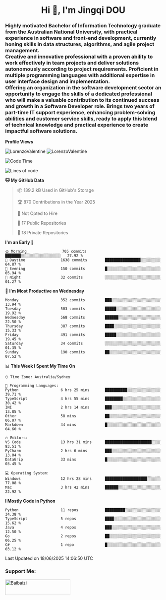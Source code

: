<h1 align="center">Hi 👋, I'm Jingqi DOU</h1>
<h3 align="left">
Highly motivated Bachelor of Information Technology graduate from the Australian National University, with practical experience in software and front-end development, currently honing skills in data structures, algorithms, and agile project management. <br>
Creative and innovative professional with a proven ability to work effectively in team projects and deliver solutions autonomously according to project requirements. Proficient in multiple programming languages with additional expertise in user interface design and implementation. <br>
Offering an organization in the software development sector an opportunity to engage the skills of a dedicated professional who will make a valuable contribution to its continued success and growth in a Software Developer role. Brings two years of part-time IT support experience, enhancing problem-solving abilities and customer service skills, ready to apply this blend of technical knowledge and practical experience to create impactful software solutions.
</h3>

**Profile Views**<br>
<!-- <img src="https://count.getloli.com/get/@:name" alt="LorenzoValentine" theme="rule34" /> -->
<img src="https://count.getloli.com/@LorenzoValentine?name=LorenzoValentine&theme=asoul&padding=7&offset=0&align=center&scale=2&pixelated=1&darkmode=auto&prefix=020315" alt="LorenzoValentine" theme="rule34" />
<img src="https://count.getloli.com/@LorenzoValentine?name=LorenzoValentine&theme=food&padding=7&offset=0&align=center&scale=2&pixelated=1&darkmode=auto&prefix=020315" alt="LorenzoValentine" theme="rule34" />
 

<!--START_SECTION:waka-->
![Code Time](http://img.shields.io/badge/Code%20Time-2%2C066%20hrs%201%20min-blue)

![Lines of code](https://img.shields.io/badge/From%20Hello%20World%20I%27ve%20Written-468.1%20thousand%20lines%20of%20code-blue)

**🐱 My GitHub Data** 

> 📦 139.2 kB Used in GitHub's Storage 
 > 
> 🏆 870 Contributions in the Year 2025
 > 
> 🚫 Not Opted to Hire
 > 
> 📜 17 Public Repositories 
 > 
> 🔑 18 Private Repositories 
 > 
**I'm an Early 🐤** 

```text
🌞 Morning                705 commits         ███████░░░░░░░░░░░░░░░░░░   27.92 % 
🌆 Daytime                1638 commits        ████████████████░░░░░░░░░   64.87 % 
🌃 Evening                150 commits         █░░░░░░░░░░░░░░░░░░░░░░░░   05.94 % 
🌙 Night                  32 commits          ░░░░░░░░░░░░░░░░░░░░░░░░░   01.27 % 
```
📅 **I'm Most Productive on Wednesday** 

```text
Monday                   352 commits         ███░░░░░░░░░░░░░░░░░░░░░░   13.94 % 
Tuesday                  503 commits         █████░░░░░░░░░░░░░░░░░░░░   19.92 % 
Wednesday                568 commits         ██████░░░░░░░░░░░░░░░░░░░   22.50 % 
Thursday                 387 commits         ████░░░░░░░░░░░░░░░░░░░░░   15.33 % 
Friday                   491 commits         █████░░░░░░░░░░░░░░░░░░░░   19.45 % 
Saturday                 34 commits          ░░░░░░░░░░░░░░░░░░░░░░░░░   01.35 % 
Sunday                   190 commits         ██░░░░░░░░░░░░░░░░░░░░░░░   07.52 % 
```


📊 **This Week I Spent My Time On** 

```text
🕑︎ Time Zone: Australia/Sydney

💬 Programming Languages: 
Python                   6 hrs 25 mins       ██████████░░░░░░░░░░░░░░░   39.71 % 
TypeScript               4 hrs 55 mins       ████████░░░░░░░░░░░░░░░░░   30.42 % 
INI                      2 hrs 14 mins       ███░░░░░░░░░░░░░░░░░░░░░░   13.85 % 
Other                    58 mins             ██░░░░░░░░░░░░░░░░░░░░░░░   06.07 % 
Markdown                 44 mins             █░░░░░░░░░░░░░░░░░░░░░░░░   04.60 % 

🔥 Editors: 
VS Code                  13 hrs 31 mins      █████████████████████░░░░   83.51 % 
PyCharm                  2 hrs 6 mins        ███░░░░░░░░░░░░░░░░░░░░░░   13.04 % 
DataGrip                 33 mins             █░░░░░░░░░░░░░░░░░░░░░░░░   03.45 % 

💻 Operating System: 
Windows                  12 hrs 28 mins      ███████████████████░░░░░░   77.08 % 
Mac                      3 hrs 42 mins       ██████░░░░░░░░░░░░░░░░░░░   22.92 % 
```

**I Mostly Code in Python** 

```text
Python                   11 repos            █████████░░░░░░░░░░░░░░░░   34.38 % 
TypeScript               5 repos             ████░░░░░░░░░░░░░░░░░░░░░   15.62 % 
Java                     4 repos             ███░░░░░░░░░░░░░░░░░░░░░░   12.50 % 
Go                       2 repos             ██░░░░░░░░░░░░░░░░░░░░░░░   06.25 % 
C#                       1 repo              █░░░░░░░░░░░░░░░░░░░░░░░░   03.12 % 
```




 Last Updated on 18/06/2025 14:06:50 UTC
<!--END_SECTION:waka-->

<!-- [![willianrod's wakatime stats](https://github-readme-stats.vercel.app/api/wakatime?username=lorenzoval2050)](https://github.com/anuraghazra/github-readme-stats) -->


<h3 align="left">Support Me:</h3>
<p><a href="https://www.buymeacoffee.com/Baibaizi"> <img align="left" src="https://cdn.buymeacoffee.com/buttons/v2/default-yellow.png" height="50" width="210" alt="Baibaizi" /></a></p><br><br>
